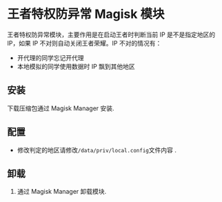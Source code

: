 # 王者特权防异常 Magisk 模块

王者特权防异常模块，主要作用是在启动王者时判断当前 IP 是不是指定地区的 IP，如果 IP 不对则自动关闭王者荣耀。IP 不对的情况有：

* 开代理的同学忘记开代理
* 本地模拟的同学使用数据时 IP 飘到其他地区


## 安装

下载压缩包通过 Magisk Manager 安装.



## 配置

- 修改判定的地区请修改`/data/priv/local.config`文件内容 .


## 卸载

1. 通过 Magisk Manager 卸载模块.
